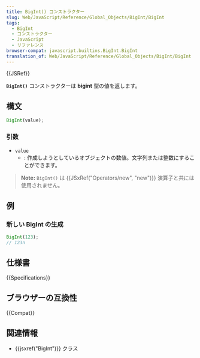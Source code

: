 ```yaml
---
title: BigInt() コンストラクター
slug: Web/JavaScript/Reference/Global_Objects/BigInt/BigInt
tags:
  - BigInt
  - コンストラクター
  - JavaScript
  - リファレンス
browser-compat: javascript.builtins.BigInt.BigInt
translation_of: Web/JavaScript/Reference/Global_Objects/BigInt/BigInt
---
```

{{JSRef}}

**`BigInt()`** コンストラクターは **bigint** 型の値を返します。

## 構文

```js
BigInt(value);
```

### 引数

- `value`
  - : 作成しようとしているオブジェクトの数値。文字列または整数にすることができます。

> **Note:** `BigInt()` は {{JSxRef("Operators/new", "new")}} 演算子と共には使用されません。

## 例

### 新しい BigInt の生成

```js
BigInt(123);
// 123n
```

## 仕様書

{{Specifications}}

## ブラウザーの互換性

{{Compat}}

## 関連情報

- {{jsxref("BigInt")}} クラス
